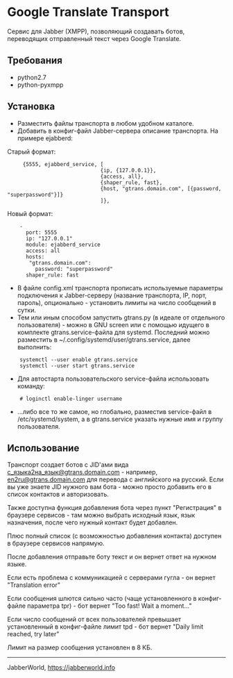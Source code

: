 # Google Translate Transport

Сервис для Jabber (XMPP), позволяющий создавать ботов, переводящих отправленный текст через Google Translate.

## Требования

* python2.7
* python-pyxmpp

## Установка

* Разместить файлы транспорта в любом удобном каталоге.
* Добавить в конфиг-файл Jabber-сервера описание транспорта. На примере ejabberd:

Старый формат:
```
     {5555, ejabberd_service, [
                              {ip, {127.0.0.1}},
                              {access, all},
                              {shaper_rule, fast},
                              {host, "gtrans.domain.com", [{password, "superpassword"}]}
                              ]},
```
 Новый формат:
```
    -
      port: 5555
      ip: "127.0.0.1"
      module: ejabberd_service
      access: all
      hosts:
       "gtrans.domain.com":
         password: "superpassword"
      shaper_rule: fast
```

* В файле config.xml транспорта прописать используемые параметры подключения к Jabber-серверу (название транспорта, IP, порт, пароль), опционально - установить лимиты на число сообщений в сутки.
* Тем или иным способом запустить gtrans.py (в идеале от отдельного пользователя) - можно в GNU screen или с помощью идущего в комплекте gtrans.service-файла для systemd. Последний можно разместить в ~/.config/systemd/user/gtrans.service, далее выполнить:
```
    systemctl --user enable gtrans.service
    systemctl --user start gtrans.service
```
* Для автостарта пользовательского service-файла использовать команду:
```
    # loginctl enable-linger username
```
* ...либо все то же самое, но глобально, разместив service-файл в /etc/systemd/system, а в gtrans.service указать нужные имя и группу пользователя.

## Использование

Транспорт создает ботов с JID'ами вида с_языка2на_язык@gtrans.domain.com - например, en2ru@gtrans.domain.com для перевода с английского на русский. Если вы уже знаете JID нужного вам бота - можно просто добавить его в список контактов и авторизовать.

Также доступна функция добавления бота через пункт "Регистрация" в браузере сервисов - там можно выбрать исходный язык, язык назначения, после чего нужный контакт будет добавлен.

Плюс полный список (с возможностью добавления контакта) доступен в браузере сервисов напрямую.

После добавления отправьте боту текст и он вернет ответ на нужном языке.

Если есть проблема с коммуникацией с серверами гугла - он вернет "Translation error"

Если сообщения шлются сильно часто (чаще установленного в конфиг-файле параметра tpr) - бот вернет "Too fast! Wait a moment..."

Если число сообщений от всех пользователей превышает установленный в конфиг-файле лимит tpd - бот вернет "Daily limit reached, try later"

Лимит на размер сообщения установлен в 8 КБ.

----

JabberWorld, https://jabberworld.info
